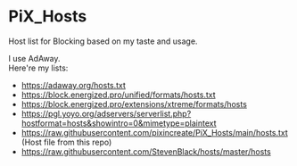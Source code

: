 # PiX_Hosts
Host list for Blocking based on my taste and usage.

I use AdAway.  
Here're my lists:
- https://adaway.org/hosts.txt
- https://block.energized.pro/unified/formats/hosts.txt
- https://block.energized.pro/extensions/xtreme/formats/hosts
- https://pgl.yoyo.org/adservers/serverlist.php?hostformat=hosts&showintro=0&mimetype=plaintext
- https://raw.githubusercontent.com/pixincreate/PiX_Hosts/main/hosts.txt (Host file from this repo)
- https://raw.githubusercontent.com/StevenBlack/hosts/master/hosts
